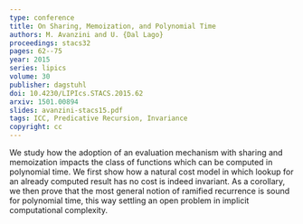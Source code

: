 ```yaml
---
type: conference
title: On Sharing, Memoization, and Polynomial Time
authors: M. Avanzini and U. {Dal Lago}
proceedings: stacs32
pages: 62--75
year: 2015
series: lipics
volume: 30
publisher: dagstuhl
doi: 10.4230/LIPIcs.STACS.2015.62
arxiv: 1501.00894
slides: avanzini-stacs15.pdf
tags: ICC, Predicative Recursion, Invariance
copyright: cc
---
```

  We study how the adoption of an evaluation mechanism with sharing
  and memoization impacts the class of functions which can be computed
  in polynomial time. We first show how a natural cost model in
  which lookup for an already computed result has no cost is indeed
  invariant. As a corollary, we then prove that the most general
  notion of ramified recurrence is sound for polynomial time, this
  way settling an open problem in implicit computational complexity.
